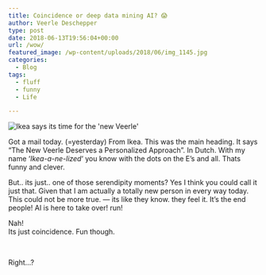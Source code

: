 ```yaml
---
title: Coincidence or deep data mining AI? 😱
author: Veerle Deschepper
type: post
date: 2018-06-13T19:56:04+00:00
url: /wow/
featured_image: /wp-content/uploads/2018/06/img_1145.jpg
categories:
  - Blog
tags:
  - fluff
  - funny
  - Life

---
```


![Ikea says its time for the 'new Veerle'](/img/ikea-knew-it-all-along.jpg)

Got a mail today. (=yesterday) From Ikea. This was the main heading. It says &#8220;The New Veerle Deserves a Personalized Approach&#8221;. In Dutch. With my name &#8216;_Ikea-a-ne-lized_&#8216; you know with the dots on the E&#8217;s and all. Thats funny and clever.

But.. its just.. one of those serendipity moments? Yes I think you could call it just that. Given that I am actually a totally new person in every way today. This could not be more true. &#8212; its like they know. they feel it. It&#8217;s the end people! AI is here to take over! run!

Nah!  
Its just coincidence. Fun though.

&nbsp;

Right&#8230;?

&nbsp;
